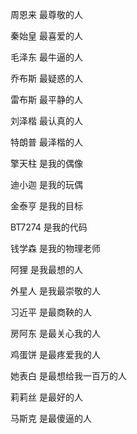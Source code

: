 周恩来 最尊敬的人

秦始皇 最喜爱的人

毛泽东 最牛逼的人

乔布斯 最疑惑的人

雷布斯 最平静的人

刘泽楷 最认真的人

特朗普 最泽楷的人

擎天柱 是我的偶像

迪小迦 是我的玩偶

金泰亨 是我的目标

BT7274 是我的代码

钱学森 是我的物理老师

阿狸 是我最想的人

外星人 是我最崇敬的人

习近平 是最商鞅的人

房阿东 是最关心我的人

鸡蛋饼 是最疼爱我的人

她表白 是最想给我一百万的人

莉莉丝 是最好的人

马斯克 是最傻逼的人